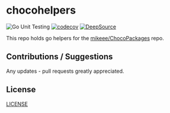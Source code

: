 # chocohelpers

![Go Unit Testing](https://github.com/mikeee/chocohelpers/actions/workflows/go.yml/badge.svg?branch=main)
[![codecov](https://codecov.io/github/mikeee/chocohelpers/branch/main/graph/badge.svg?token=NW3YS4ZDPR)](https://codecov.io/github/mikeee/chocohelpers)
[![DeepSource](https://deepsource.io/gh/mikeee/chocohelpers.svg/?label=active+issues&show_trend=true&token=FETeanmN-ZsUo8JHexvP-hDv)](https://deepsource.io/gh/mikeee/chocohelpers/?ref=repository-badge)

This repo holds go helpers for the [mikeee/ChocoPackages](https://github.com/mikeee/ChocoPackages) repo.

## Contributions / Suggestions

Any updates - pull requests greatly appreciated.

## License
[LICENSE](https://github.com/mikeee/chocohelpers/blob/main/LICENSE)
